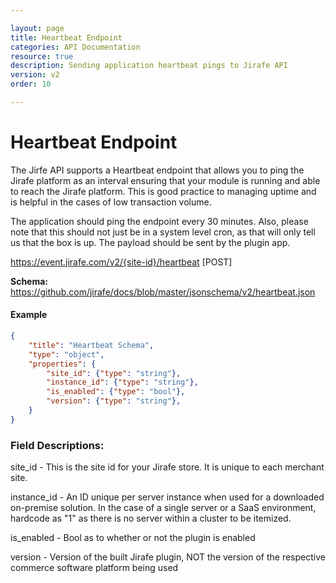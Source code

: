 ```yaml
---

layout: page
title: Heartbeat Endpoint
categories: API Documentation
resource: true
description: Sending application heartbeat pings to Jirafe API
version: v2
order: 10

---
```


# Heartbeat Endpoint

The Jirfe API supports a Heartbeat endpoint that allows you to ping the Jirafe platform as an interval ensuring that your module is running and able to reach the Jirafe platform.  This is good practice to managing uptime and is helpful in the cases of low transaction volume.

The application should ping the endpoint every 30 minutes. Also, please note that this should not just be in a system level cron, as that will only tell us that the box is up. The payload should be sent by the plugin app. 

https://event.jirafe.com/v2/{site-id}/heartbeat [POST]

**Schema:** https://github.com/jirafe/docs/blob/master/jsonschema/v2/heartbeat.json

#### Example
```json
{
	"title": "Heartbeat Schema",
	"type": "object",
	"properties": {
		"site_id": {"type": "string"},
		"instance_id": {"type": "string"},
		"is_enabled": {"type": "bool"},
		"version": {"type": "string"},
    }
}
```
### Field Descriptions:

site_id - This is the site id for your Jirafe store.  It is unique to each merchant site.

instance_id - An ID unique per server instance when used for a downloaded on-premise solution. In the case of a single server or a SaaS environment, hardcode as "1" as there is no server within a cluster to be itemized.

is_enabled - Bool as to whether or not the plugin is enabled

version - Version of the built Jirafe plugin, NOT the version of the respective commerce software platform being used
